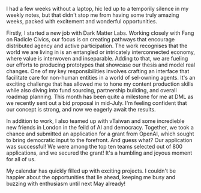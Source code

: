I had a few weeks without a laptop, hic led up to a temporily silence in my weekly notes, but that didn't stop me from having some truly amazing weeks, packed with excitement and wonderful opportunities.

Firstly, I started a new job with Dark Matter Labs. Working closely with Fang on Radicle Civics, our focus is on creating pathways that encourage distributed agency and active participation. The work recognises that the world we are living in is an entangled or intricately interconnected economy, where value is interwoven and inseparable. Adding to that, we are fueling our efforts to producing prototypes that showcase our thesis and model real changes.  One of my key responsibilities involves crafting an interface that facilitate care for non-human entities in a world of sel-owning agents. It's an exciting challenge that has allowed me to hone my content production skills while also diving into fund sourcing, partnership building, and overall roadmap planning. This month has been quite a milestone for me at DML as we recently sent out a bid proposal in mid-July. I'm feeling confident that our concept is strong, and now we eagerly await the results.

In addition to work, I also teamed up with vTaiwan and some incredieble new friends in London in the feild of AI and democracy. Together, we took a chance and submitted an application for a grant from OpenAI, which sought to bring democratic input to the forefront. And guess what? Our application was successful! We were among the top ten teams selected out of 800 applications, and we secured the grant! It's a humbling and joyous moment for all of us.

My calendar has quickly filled up with exciting projects. I couldn't be happier about the opportunities that lie ahead, keeping me busy and buzzing with enthusiasm until next May already!